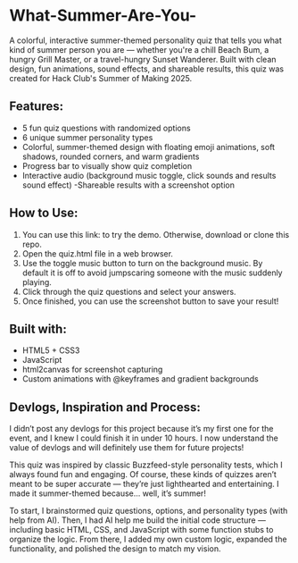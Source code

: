 # What-Summer-Are-You-
A colorful, interactive summer-themed personality quiz that tells you what kind of summer person you are — whether 
you're a chill Beach Bum, a hungry Grill Master, or a travel-hungry Sunset Wanderer. Built with clean design, fun 
animations, sound effects, and shareable results, this quiz was created for Hack Club's Summer of Making 2025.

## Features:
- 5 fun quiz questions with randomized options
- 6 unique summer personality types
- Colorful, summer-themed design with floating emoji animations, soft shadows, rounded corners, and warm gradients
- Progress bar to visually show quiz completion
- Interactive audio (background music toggle, click sounds and results sound effect)
-Shareable results with a screenshot option

## How to Use:
1. You can use this link: to try the demo. Otherwise, download or clone this repo.
2. Open the quiz.html file in a web browser. 
3. Use the toggle music button to turn on the background music. By default it is off to avoid jumpscaring someone with the music suddenly playing.
4. Click through the quiz questions and select your answers.
5. Once finished, you can use the screenshot button to save your result!

## Built with:
- HTML5 + CSS3
- JavaScript
- html2canvas for screenshot capturing
- Custom animations with @keyframes and gradient backgrounds

## Devlogs, Inspiration and Process: 

I didn’t post any devlogs for this project because it’s my first one for the event, and I knew I could finish it in under 10 hours. 
I now understand the value of devlogs and will definitely use them for future projects!

This quiz was inspired by classic Buzzfeed-style personality tests, which I always found fun and engaging. Of course, these kinds of 
quizzes aren’t meant to be super accurate — they’re just lighthearted and entertaining. I made it summer-themed because… well, it’s summer!


To start, I brainstormed quiz questions, options, and personality types (with help from AI). Then, I had AI help me build the initial 
code structure — including basic HTML, CSS, and JavaScript with some function stubs to organize the logic. From there, I added my own 
custom logic, expanded the functionality, and polished the design to match my vision.
